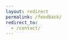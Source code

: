 ```yaml
---
layout: redirect
permalink: /feedback/
redirect_to:
  - /contact/
---
```


<!-- Redirecting to /contact/ -->

